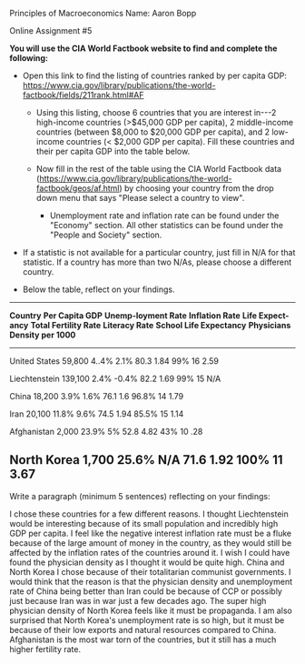 Principles of Macroeconomics Name: Aaron Bopp

Online Assignment #5

**You will use the CIA World Factbook website to find and complete the following:**

-   Open this link to find the listing of countries ranked by per capita GDP: <https://www.cia.gov/library/publications/the-world-factbook/fields/211rank.html#AF>

    -   Using this listing, choose 6 countries that you are interest in---2 high-income countries (>\$45,000 GDP per capita), 2 middle-income countries (between \$8,000 to \$20,000 GDP per capita), and 2 low-income countries (\< \$2,000 GDP per capita). Fill these countries and their per capita GDP into the table below.

    -   Now fill in the rest of the table using the CIA World Factbook data (<https://www.cia.gov/library/publications/the-world-factbook/geos/af.html>) by choosing your country from the drop down menu that says "Please select a country to view".

        -   Unemployment rate and inflation rate can be found under the "Economy" section. All other statistics can be found under the "People and Society" section.

-   If a statistic is not available for a particular country, just fill in N/A for that statistic. If a country has more than two N/As, please choose a different country.

-   Below the table, reflect on your findings.

  -----------------------------------------------------------------------------------------------------------------------------------------------------------------------------------------------------------------------
  **Country**     **Per Capita GDP**   **Unemp-loyment Rate**   **Inflation Rate**   **Life Expect-ancy**   **Total Fertility Rate**   **Literacy Rate**   **School Life Expectancy**   **Physicians Density per 1000**
  --------------- -------------------- ------------------------ -------------------- ---------------------- -------------------------- ------------------- ---------------------------- ---------------------------------
  United States   59,800               4..4%                    2.1%                 80.3                   1.84                       99%                 16                           2.59

  Liechtenstein   139,100              2.4%                     -0.4%                82.2                   1.69                       99%                 15                           N/A

  China           18,200               3.9%                     1.6%                 76.1                   1.6                        96.8%               14                           1.79

  Iran            20,100               11.8%                    9.6%                 74.5                   1.94                       85.5%               15                           1.14

  Afghanistan     2,000                23.9%                    5%                   52.8                   4.82                       43%                 10                           .28

  North Korea     1,700                25.6%                    N/A                  71.6                   1.92                       100%                11                           3.67
  -----------------------------------------------------------------------------------------------------------------------------------------------------------------------------------------------------------------------

Write a paragraph (minimum 5 sentences) reflecting on your findings:

I chose these countries for a few different reasons. I thought Liechtenstein would be interesting because of its small population and incredibly high GDP per capita. I feel like the negative interest inflation rate must be a fluke because of the large amount of money in the country, as they would still be affected by the inflation rates of the countries around it. I wish I could have found the physician density as I thought it would be quite high. China and North Korea I chose because of their totalitarian communist governments. I would think that the reason is that the physician density and unemployment rate of China being better than Iran could be because of CCP or possibly just because Iran was in war just a few decades ago. The super high physician density of North Korea feels like it must be propaganda. I am also surprised that North Korea's unemployment rate is so high, but it must be because of their low exports and natural resources compared to China. Afghanistan is the most war torn of the countries, but it still has a much higher fertility rate.
